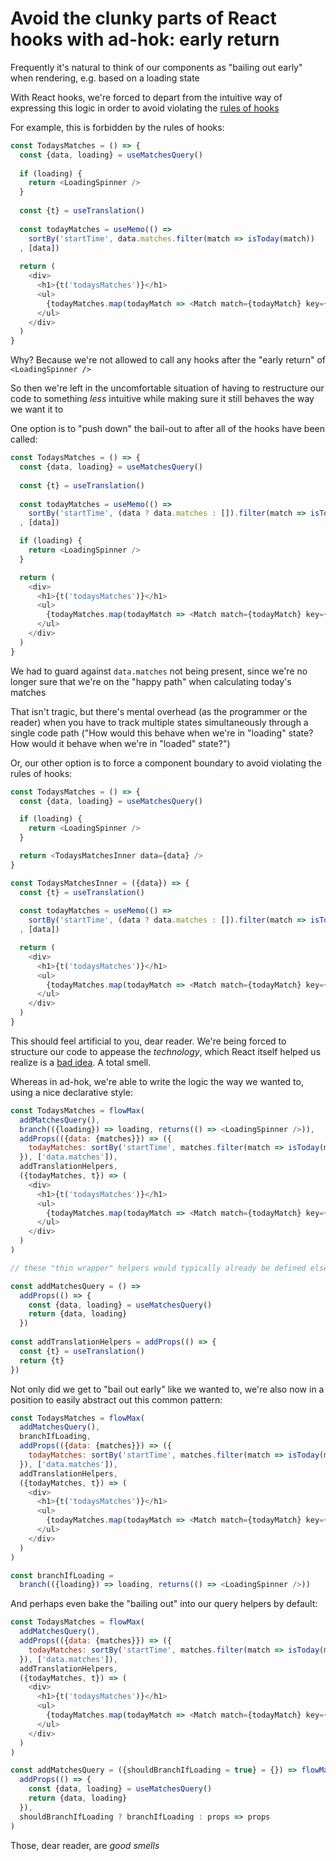 # Avoid the clunky parts of React hooks with ad-hok: early return

Frequently it's natural to think of our components as "bailing out early" when rendering, e.g. based on a loading state

With React hooks, we're forced to depart from the intuitive way of expressing this logic in order to avoid violating the
[rules of hooks](https://reactjs.org/docs/hooks-rules.html)

For example, this is forbidden by the rules of hooks:
```js
const TodaysMatches = () => {
  const {data, loading} = useMatchesQuery()
  
  if (loading) {
    return <LoadingSpinner />
  }
  
  const {t} = useTranslation()
  
  const todayMatches = useMemo(() =>
    sortBy('startTime', data.matches.filter(match => isToday(match))
  , [data])
  
  return (
    <div>
      <h1>{t('todaysMatches')}</h1>
      <ul>
        {todayMatches.map(todayMatch => <Match match={todayMatch} key={todayMatch.id} />)}
      </ul>
    </div>
  )
}
```

Why? Because we're not allowed to call any hooks after the "early return" of `<LoadingSpinner />`

So then we're left in the uncomfortable situation of having to restructure our code to something *less* intuitive
while making sure it still behaves the way we want it to

One option is to "push down" the bail-out to after all of the hooks have been called:

```js
const TodaysMatches = () => {
  const {data, loading} = useMatchesQuery()
  
  const {t} = useTranslation()
  
  const todayMatches = useMemo(() =>
    sortBy('startTime', (data ? data.matches : []).filter(match => isToday(match))
  , [data])

  if (loading) {
    return <LoadingSpinner />
  }

  return (
    <div>
      <h1>{t('todaysMatches')}</h1>
      <ul>
        {todayMatches.map(todayMatch => <Match match={todayMatch} key={todayMatch.id} />)}
      </ul>
    </div>
  )
}
```
We had to guard against `data.matches` not being present, since we're no longer sure that we're on the "happy path"
when calculating today's matches

That isn't tragic, but there's mental overhead (as the programmer or the reader) when you have to track multiple
states simultaneously through a single code path ("How would this behave when we're in "loading" state? How would it
behave when we're in "loaded" state?")

Or, our other option is to force a component boundary to avoid violating the rules of hooks:
```js
const TodaysMatches = () => {
  const {data, loading} = useMatchesQuery()

  if (loading) {
    return <LoadingSpinner />
  }

  return <TodaysMatchesInner data={data} />
}

const TodaysMatchesInner = ({data}) => {
  const {t} = useTranslation()
  
  const todayMatches = useMemo(() =>
    sortBy('startTime', (data ? data.matches : []).filter(match => isToday(match))
  , [data])

  return (
    <div>
      <h1>{t('todaysMatches')}</h1>
      <ul>
        {todayMatches.map(todayMatch => <Match match={todayMatch} key={todayMatch.id} />)}
      </ul>
    </div>
  )
}
```


This should feel artificial to you, dear reader. We're being forced to structure our code to appease the *technology*,
which React itself helped us realize is a [bad idea](https://www.youtube.com/watch?v=x7cQ3mrcKaY). A total smell.

Whereas in ad-hok, we're able to write the logic the way we wanted to, using a nice declarative style:

```js
const TodaysMatches = flowMax(
  addMatchesQuery(),
  branch(({loading}) => loading, returns(() => <LoadingSpinner />)),
  addProps(({data: {matches}}) => ({
    todayMatches: sortBy('startTime', matches.filter(match => isToday(match)),
  }), ['data.matches']),
  addTranslationHelpers,
  ({todayMatches, t}) => (
    <div>
      <h1>{t('todaysMatches')}</h1>
      <ul>
        {todayMatches.map(todayMatch => <Match match={todayMatch} key={todayMatch.id} />)}
      </ul>
    </div>
  )
)

// these "thin wrapper" helpers would typically already be defined elsewhere:

const addMatchesQuery = () =>
  addProps(() => {
    const {data, loading} = useMatchesQuery()
    return {data, loading}
  })
  
const addTranslationHelpers = addProps(() => {
  const {t} = useTranslation()
  return {t}
})
```
Not only did we get to "bail out early" like we wanted to, we're also now in a position to easily abstract out
this common pattern:
```js
const TodaysMatches = flowMax(
  addMatchesQuery(),
  branchIfLoading,
  addProps(({data: {matches}}) => ({
    todayMatches: sortBy('startTime', matches.filter(match => isToday(match)),
  }), ['data.matches']),
  addTranslationHelpers,
  ({todayMatches, t}) => (
    <div>
      <h1>{t('todaysMatches')}</h1>
      <ul>
        {todayMatches.map(todayMatch => <Match match={todayMatch} key={todayMatch.id} />)}
      </ul>
    </div>
  )
)

const branchIfLoading = 
  branch(({loading}) => loading, returns(() => <LoadingSpinner />))
```
And perhaps even bake the "bailing out" into our query helpers by default:

```js
const TodaysMatches = flowMax(
  addMatchesQuery(),
  addProps(({data: {matches}}) => ({
    todayMatches: sortBy('startTime', matches.filter(match => isToday(match)),
  }), ['data.matches']),
  addTranslationHelpers,
  ({todayMatches, t}) => (
    <div>
      <h1>{t('todaysMatches')}</h1>
      <ul>
        {todayMatches.map(todayMatch => <Match match={todayMatch} key={todayMatch.id} />)}
      </ul>
    </div>
  )
)

const addMatchesQuery = ({shouldBranchIfLoading = true} = {}) => flowMax(
  addProps(() => {
    const {data, loading} = useMatchesQuery()
    return {data, loading}
  }),
  shouldBranchIfLoading ? branchIfLoading : props => props
)
```

Those, dear reader, are *good smells*



<!--
But both of these are inconvenient for the programmer and the reader - our mental model is that the "loading" path only
depends on the `loading` state, but we're not being allowed to directly express that and "move on" to the core "happy path"
logic.
-->
